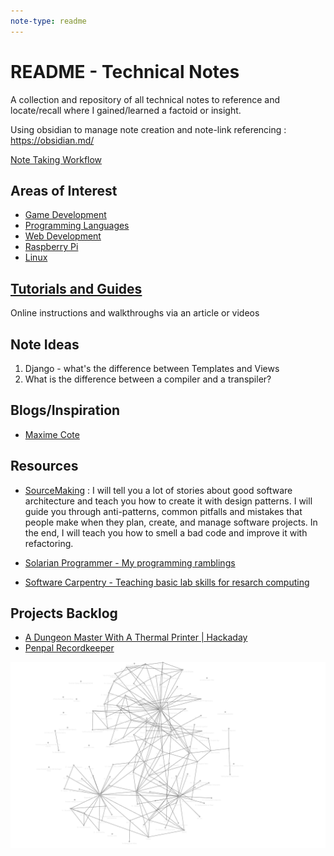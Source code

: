 ```yaml
---
note-type: readme
---
```


# README - Technical Notes

A collection and repository of all technical notes to reference and locate/recall where I gained/learned a factoid or insight.

Using obsidian to manage note creation and note-link referencing : <https://obsidian.md/>

[Note Taking Workflow](_inbox/Note%20Taking%20Workflow.md)

## Areas of Interest

- [Game Development](4-hub-notes-🚉/Game%20Development.md)
- [Programming Languages](4-hub-notes-🚉/Programming%20Languages.md)
- [Web Development](4-hub-notes-🚉/Web%20Development.md)
- [Raspberry Pi](4-hub-notes-🚉/Raspberry%20Pi.md)
- [Linux](4-hub-notes-🚉/Linux.md)

## [Tutorials and Guides](tutorials-and-guides/README.md)

Online instructions and walkthroughs via an article or videos

## Note Ideas

1. Django - what's the difference between Templates and Views
2. What is the difference between a compiler and a transpiler?

## Blogs/Inspiration

- [Maxime Cote](https://www.maximecote.me/)

## Resources

- [SourceMaking](https://sourcemaking.com/) : I will tell you a lot of stories about good software architecture and teach you how to create it with design patterns. I will guide you through anti-patterns, common pitfalls and mistakes that people make when they plan, create, and manage software projects. In the end, I will teach you
  how to smell a bad code and improve it with refactoring.

- [Solarian Programmer - My programming ramblings](https://solarianprogrammer.com/)
- [Software Carpentry - Teaching basic lab skills for resarch computing](https://software-carpentry.org/)

## Projects Backlog

- [A Dungeon Master With A Thermal Printer | Hackaday](https://hackaday.com/2022/12/24/a-dungeon-master-with-a-thermal-printer/)
- [Penpal Recordkeeper](project-ideas/Penpal%20Recordkeeper.md)

![October 20th, 2023 Obsidian note graph](readme-attachments/20231020000540-note-graph-view.png)
